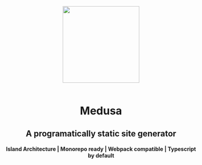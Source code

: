 
<p align="center">
	<img align="center" width="200" src="https://us.123rf.com/450wm/bogadeva1983/bogadeva19832104/bogadeva1983210400016/169555968-medusa-gorgon-with-snakes-drawn-in-tattoo-style-vector-illustration.jpg?ver=6" />
    <br />
    <br />
    <h1 align="center">Medusa</h1>
    <h2 align="center">A programatically static site generator</h2>
    <h4 align="center">Island Architecture | Monorepo ready | Webpack compatible | Typescript by default</h4>
</p>
